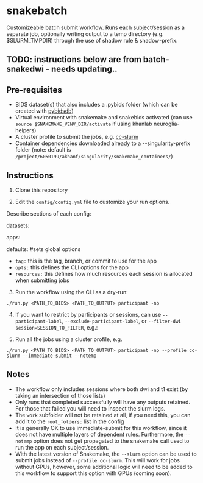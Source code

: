 # snakebatch
Customizeable batch submit workflow. Runs each subject/session as a separate job,
optionally writing output to a temp directory (e.g. $SLURM_TMPDIR) through the
use of shadow rule & shadow-prefix. 




 
## TODO: instructions below are from batch-snakedwi - needs updating.. 

## Pre-requisites

 - BIDS dataset(s) that also includes a .pybids folder (which can be created with [pybidsdb](https://github.com/pvandyken/pybidsdb))
 - Virtual environment with snakemake and snakebids activated (can use `source $SNAKEMAKE_VENV_DIR/activate` if using khanlab neuroglia-helpers)
 - A cluster profile to submit the jobs, e.g. [cc-slurm](https://github.com/khanlab/cc-slurm)
 - Container dependencies downloaded already to a --singularity-prefix folder (note: default is `/project/6050199/akhanf/singularity/snakemake_containers/`)

## Instructions

1. Clone this repository 

2. Edit the `config/config.yml` file to customize your run options.

 Describe sections of each config:

 datasets:

 apps:

 defaults: #sets global options


  - `tag:` this is the tag, branch, or commit to use for the app
  - `opts:` this defines the CLI options for the app
  - `resources:` this defines how much resources each session is allocated when submitting jobs

3. Run the workflow using the CLI as a dry-run:

```
./run.py <PATH_TO_BIDS> <PATH_TO_OUTPUT> participant -np
```

4. If you want to restrict by participants or sessions, can use `--participant-label`, `--exclude-participant-label`, or `--filter-dwi session=SESSION_TO_FILTER`, e.g.:

5. Run all the jobs using a cluster profile, e.g. 

```
./run.py <PATH_TO_BIDS> <PATH_TO_OUTPUT> participant -np --profile cc-slurm --immediate-submit --notemp 
```

## Notes 
 - The workflow only includes sessions where both dwi and t1 exist (by taking an intersection of those lists)
 - Only runs that completed successfully will have any outputs retained. For those that failed you will need to inspect the slurm logs.
 - The `work` subfolder will not be retained at all, if you need this, you can add it to the `root_folders:` list in the config
 - It is generally OK to use immediate-submit for this workflow, since it does not have multiple layers of dependent rules. Furthermore, the `--notemp` option does not get propagated to the snakemake call used to run the app on each subject/session.
 - With the latest version of Snakemake, the `--slurm` option can be used to submit jobs instead of `--profile cc-slurm`. This will work for jobs without GPUs, however, some additional logic will need to be added to this workflow to support this option with GPUs (coming soon).

